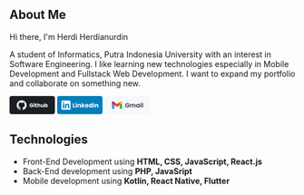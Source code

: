 ## About Me

Hi there, I'm Herdi Herdianurdin

A student of Informatics, Putra Indonesia University with an interest in Software Engineering. I like learning new technologies especially in Mobile Development and Fullstack Web Development. I want to expand my portfolio and collaborate on something new.

[<img src='github.svg' alt='github' width='80' />](https://github.com/herdianurdin)
[<img src='linkedIn.svg' alt='linkedIn' width='80' />](https://www.linkedin.com/in/herdianurdin/)
[<img src='gmail.svg' alt='gmail' width='80' />](mailto:herdianurdin@gmail.com)

## Technologies
- Front-End Development using **HTML, CSS, JavaScript, React.js**
- Back-End development using **PHP, JavaSript**
- Mobile development using **Kotlin, React Native, Flutter**
